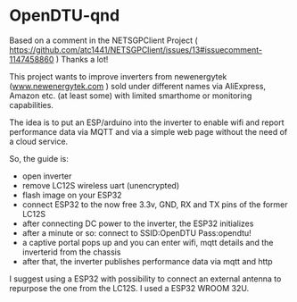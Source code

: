 # OpenDTU-qnd

Based on a comment in the NETSGPClient Project ( https://github.com/atc1441/NETSGPClient/issues/13#issuecomment-1147458860 ) Thanks a lot!

This project wants to improve inverters from newenergytek (www.newenergytek.com ) sold under different names via AliExpress, Amazon etc. (at least some) with limited smarthome or monitoring capabilities.

The idea is to put an ESP/arduino into the inverter to enable wifi and report performance data via MQTT and via a simple web page without the need of a cloud service.

So, the guide is:

- open inverter
- remove LC12S wireless uart (unencrypted)
- flash image on your ESP32
- connect ESP32 to the now free 3.3v, GND, RX and TX pins of the former LC12S
- after connecting DC power to the inverter, the ESP32 initializes
- after a minute or so: connect to SSID:OpenDTU Pass:opendtu!
- a captive portal pops up and you can enter wifi, mqtt details and the inverterid from the chassis
- after that, the inverter publishes performance data via mqtt and http

I suggest using a ESP32 with possibility to connect an external antenna to repurpose the one from the LC12S.
I used a ESP32 WROOM 32U.